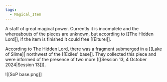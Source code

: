 ```yaml
---
tags:
  - Magical_Item
---
```

A staff of great magical power. Currently it is incomplete and the whereabouts of the pieces are unknown, but according to [[The Hidden Lord]], if the item is finished it could free [[Elturel]].

According to The Hidden Lord, there was a fragment submerged in a [[Lake of Slime]] northwest of the [[Exiles' base]]. They collected this piece and were informed of the presence of two more ([[Session 13, 4 October 2024|Session 13]]).

![[SoP base.png]]